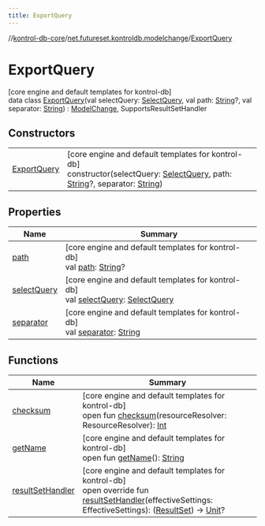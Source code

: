 ```yaml
---
title: ExportQuery
---
```

//[kontrol-db-core](../../../index.html)/[net.futureset.kontroldb.modelchange](../index.html)/[ExportQuery](index.html)



# ExportQuery



[core engine and default templates for kontrol-db]\
data class [ExportQuery](index.html)(val selectQuery: [SelectQuery](../-select-query/index.html), val path: [String](https://kotlinlang.org/api/latest/jvm/stdlib/kotlin/-string/index.html)?, val separator: [String](https://kotlinlang.org/api/latest/jvm/stdlib/kotlin/-string/index.html)) : [ModelChange](../-model-change/index.html), SupportsResultSetHandler



## Constructors


| | |
|---|---|
| [ExportQuery](-export-query.html) | [core engine and default templates for kontrol-db]<br>constructor(selectQuery: [SelectQuery](../-select-query/index.html), path: [String](https://kotlinlang.org/api/latest/jvm/stdlib/kotlin/-string/index.html)?, separator: [String](https://kotlinlang.org/api/latest/jvm/stdlib/kotlin/-string/index.html)) |


## Properties


| Name | Summary |
|---|---|
| [path](path.html) | [core engine and default templates for kontrol-db]<br>val [path](path.html): [String](https://kotlinlang.org/api/latest/jvm/stdlib/kotlin/-string/index.html)? |
| [selectQuery](select-query.html) | [core engine and default templates for kontrol-db]<br>val [selectQuery](select-query.html): [SelectQuery](../-select-query/index.html) |
| [separator](separator.html) | [core engine and default templates for kontrol-db]<br>val [separator](separator.html): [String](https://kotlinlang.org/api/latest/jvm/stdlib/kotlin/-string/index.html) |


## Functions


| Name | Summary |
|---|---|
| [checksum](../-model-change/checksum.html) | [core engine and default templates for kontrol-db]<br>open fun [checksum](../-model-change/checksum.html)(resourceResolver: ResourceResolver): [Int](https://kotlinlang.org/api/latest/jvm/stdlib/kotlin/-int/index.html) |
| [getName](../-model-change/get-name.html) | [core engine and default templates for kontrol-db]<br>open fun [getName](../-model-change/get-name.html)(): [String](https://kotlinlang.org/api/latest/jvm/stdlib/kotlin/-string/index.html) |
| [resultSetHandler](result-set-handler.html) | [core engine and default templates for kontrol-db]<br>open override fun [resultSetHandler](result-set-handler.html)(effectiveSettings: EffectiveSettings): ([ResultSet](https://docs.oracle.com/javase/8/docs/api/java/sql/ResultSet.html)) -&gt; [Unit](https://kotlinlang.org/api/latest/jvm/stdlib/kotlin/-unit/index.html)? |

